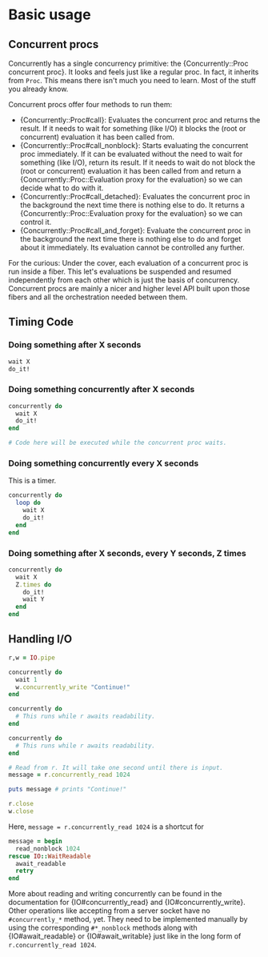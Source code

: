 # Basic usage

## Concurrent procs

Concurrently has a single concurrency primitive: the {Concurrently::Proc concurrent proc}.
It looks and feels just like a regular proc. In fact, it inherits from `Proc`.
This means there isn't much you need to learn. Most of the stuff you already
know.

Concurrent procs offer four methods to run them:

* {Concurrently::Proc#call}: Evaluates the concurrent proc and returns the
  result. If it needs to wait for something (like I/O) it blocks the (root
  or concurrent) evaluation it has been called from.
* {Concurrently::Proc#call_nonblock}: Starts evaluating the concurrent proc
  immediately. If it can be evaluated without the need to wait for something
  (like I/O), return its result. If it needs to wait do not block the (root
  or concurrent) evaluation it has been called from and return a
  {Concurrently::Proc::Evaluation proxy for the evaluation} so we can decide
  what to do with it.
* {Concurrently::Proc#call_detached}: Evaluates the concurrent proc in the 
  background the next time there is nothing else to do. It returns a 
  {Concurrently::Proc::Evaluation proxy for the evaluation} so we can control
  it.
* {Concurrently::Proc#call_and_forget}: Evaluate the concurrent proc in the
  background the next time there is nothing else to do and forget about it
  immediately. Its evaluation cannot be controlled any further.

For the curious: Under the cover, each evaluation of a concurrent proc is run
inside a fiber. This let's evaluations be suspended and resumed independently
from each other which is just the basis of concurrency. Concurrent procs are 
mainly a nicer and higher level API built upon those fibers and all the
orchestration needed between them.

## Timing Code

### Doing something after X seconds

```ruby
wait X
do_it!
```

### Doing something concurrently after X seconds

```ruby
concurrently do
  wait X
  do_it!
end

# Code here will be executed while the concurrent proc waits.
```

### Doing something concurrently every X seconds

This is a timer.

```ruby
concurrently do
  loop do
    wait X
    do_it!
  end
end
```

### Doing something after X seconds, every Y seconds, Z times

```ruby
concurrently do
  wait X
  Z.times do
    do_it!
    wait Y
  end
end
```

## Handling I/O

```ruby
r,w = IO.pipe

concurrently do
  wait 1
  w.concurrently_write "Continue!"
end

concurrently do
  # This runs while r awaits readability.
end

concurrently do
  # This runs while r awaits readability.
end

# Read from r. It will take one second until there is input.
message = r.concurrently_read 1024

puts message # prints "Continue!"

r.close
w.close
```

Here, `message = r.concurrently_read 1024` is a shortcut for

```ruby
message = begin
  read_nonblock 1024
rescue IO::WaitReadable
  await_readable
  retry
end
```

More about reading and writing concurrently can be found in the documentation
for {IO#concurrently_read} and {IO#concurrently_write}. Other operations like
accepting from a server socket have no `#concurrently_*` method, yet. They need
to be implemented manually by using the corresponding `#*_nonblock` methods
along with {IO#await_readable} or {IO#await_writable} just like in the long form
of `r.concurrently_read 1024`.